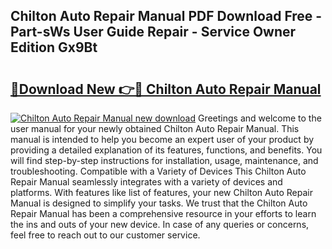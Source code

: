 ## Chilton Auto Repair Manual PDF Download Free - Part-sWs User Guide Repair - Service Owner Edition Gx9Bt

# <h2><a href="http://bc43923.oget.top/?id=Chilton+Auto+Repair+Manual">🔗Download New 👉🔴 Chilton Auto Repair Manual</a></h2>

[![Chilton Auto Repair Manual new download](https://i.imgur.com/5g1atiW.png)](http://bc43923.oget.top/?id=Chilton+Auto+Repair+Manual)
Greetings and welcome to the user manual for your newly obtained Chilton Auto Repair Manual. This manual is intended to help you become an expert user of your product by providing a detailed explanation of its features, functions, and benefits. You will find step-by-step instructions for installation, usage, maintenance, and troubleshooting. Compatible with a Variety of Devices This Chilton Auto Repair Manual seamlessly integrates with a variety of devices and platforms. With features like list of features, your new Chilton Auto Repair Manual is designed to simplify your tasks. We trust that the Chilton Auto Repair Manual has been a comprehensive resource in your efforts to learn the ins and outs of your new device. In case of any queries or concerns, feel free to reach out to our customer service.
